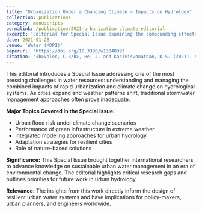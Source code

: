 ```yaml
---
title: "Urbanization Under a Changing Climate – Impacts on Hydrology"
collection: publications
category: manuscripts
permalink: /publication/2021-urbanization-climate-editorial
excerpt: 'Editorial for Special Issue examining the compounding effects of urbanization and climate change on hydrological systems. Synthesizes cutting-edge research on adaptation strategies for sustainable urban water management.'
date: 2021-01-28
venue: 'Water (MDPI)'
paperurl: 'https://doi.org/10.3390/w13040393'
citation: '<b>Valeo, C.</b>, He, J. and Kasiviswanathan, K.S. (2021). &quot;Urbanization Under a Changing Climate – Impacts on Hydrology.&quot; <i>Water</i>, 13(4), 393.'
---
```


This editorial introduces a Special Issue addressing one of the most pressing challenges in water resources: understanding and managing the combined impacts of rapid urbanization and climate change on hydrological systems. As cities expand and weather patterns shift, traditional stormwater management approaches often prove inadequate.

**Major Topics Covered in the Special Issue:**
- Urban flood risk under climate change scenarios
- Performance of green infrastructure in extreme weather
- Integrated modeling approaches for urban hydrology
- Adaptation strategies for resilient cities
- Role of nature-based solutions

**Significance:** This Special Issue brought together international researchers to advance knowledge on sustainable urban water management in an era of environmental change. The editorial highlights critical research gaps and outlines priorities for future work in urban hydrology.

**Relevance:** The insights from this work directly inform the design of resilient urban water systems and have implications for policy-makers, urban planners, and engineers worldwide.
